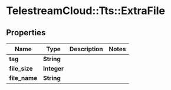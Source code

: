 # TelestreamCloud::Tts::ExtraFile

## Properties
Name | Type | Description | Notes
------------ | ------------- | ------------- | -------------
**tag** | **String** |  | 
**file_size** | **Integer** |  | 
**file_name** | **String** |  | 


